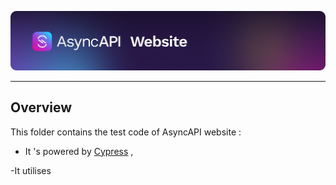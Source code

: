 [![AsyncAPI Banner and Logo](./public/img/logos/github-repobanner-website.png)](https://www.asyncapi.com)

--- 
## Overview 

This folder contains the test code of AsyncAPI website : 

- It 's powered by [Cypress](https://docs.cypress.io/guides/overview/why-cypress) ,

-It utilises 
